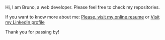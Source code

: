 Hi, I am Bruno, a web developer.
Please feel free to check my repositories.

If you want to know more about me:
[Please, visit my online resume](https://brunoreactdeveloper.web.app/)
or
[Visit my Linkedin profile](https://www.linkedin.com/in/bruno-lima-673955159/)

Thank you for passing by!
